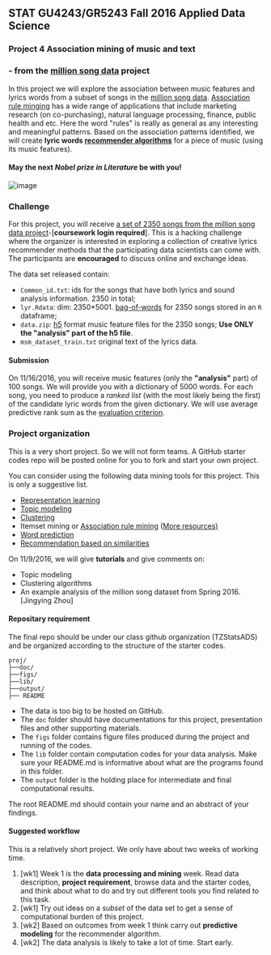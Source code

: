 ## STAT GU4243/GR5243 Fall 2016 Applied Data Science
### Project 4 Association mining of music and text

### - from the [million song data](http://labrosa.ee.columbia.edu/millionsong/) project

In this project we will explore the association between music features and lyrics words from a subset of songs in the [million song data](http://labrosa.ee.columbia.edu/millionsong/). [Association rule minging](https://en.wikipedia.org/wiki/Association_rule_learning) has a wide range of applications that include marketing research (on co-purchasing), natural language processing, finance, public health and etc. Here the word "rules" is really as general as any interesting and meaningful patterns. Based on the association patterns identified, we will create **lyric words [recommender algorithms](http://blog.yhat.com/posts/recommender-system-in-r.html)** for a piece of music (using its music features).

#### May the next *Nobel prize in Literature* be with you!
![image](https://static01.nyt.com/images/2010/12/10/arts/times/times-blog480.jpg)

### Challenge 
For this project, you will receive [a set of 2350 songs from the million song data project](https://courseworks2.columbia.edu/courses/11849/files/folder/Project_Files?preview=763391)-[**coursework login required**]. This is a hacking challenge where the organizer is interested in exploring a collection of creative lyrics recommender methods that the participating data scientists can come with. The participants are **encouraged** to discuss online and exchange ideas. 

The data set released contain:

+ `Common_id.txt`: ids for the songs that have both lyrics and sound analysis information. 2350 in total; 
+ `lyr.Rdata`: dim: 2350*5001. [bag-of-words](https://en.wikipedia.org/wiki/Bag-of-words_model) for 2350 songs stored in an `R` dataframe;
+ `data.zip`: [h5](https://en.wikipedia.org/wiki/Hierarchical_Data_Format) format music feature files for the 2350 songs; **Use ONLY the "analysis" part of the h5 file**. 
+ `msm_dataset_train.txt` original text of the lyrics data. 

#### Submission
On 11/16/2016, you will receive music features (only the **"analysis"** part) of 100 songs. We will provide you with a dictionary of 5000 words. For each song, you need to produce a *ranked list* (with the most likely being the first) of the candidate lyric words from the given dictionary. We will use average predictive rank sum as the [evaluation criterion](https://github.com/TZstatsADS/ADS_Teaching/blob/master/Tutorials/project4_eval.pdf).

### Project organization

This is a very short project. So we will not form teams. A GitHub starter codes repo will be posted online for you to fork and start your own project. 

You can consider using the following data mining tools for this project. This is only a suggestive list. 

+ [Representation learning](https://www.r-bloggers.com/a-little-h2o-deeplearning-experiment-on-the-mnist-data-set/)
+ [Topic modeling](https://cran.r-project.org/web/packages/topicmodels/vignettes/topicmodels.pdf)
+ [Clustering](http://www.statmethods.net/advstats/cluster.html)
+ Itemset mining or [Association rule mining](https://cran.r-project.org/web/packages/arules/vignettes/arules.pdf) ([More resources)](https://www.r-bloggers.com/examples-and-resources-on-association-rule-mining-with-r/)
+ [Word prediction](http://rstudio-pubs-static.s3.amazonaws.com/151199_c31c3aa978614a889f938f993065450b.html)
+ [Recommendation based on similarities](http://www.cs.umd.edu/~samir/498/Amazon-Recommendations.pdf)

On 11/9/2016, we will give **tutorials** and give comments on:

- Topic modeling
- Clustering algorithms
- An example analysis of the million song dataset from Spring 2016. [Jingying Zhou]

#### Repositary requirement

The final repo should be under our class github organization (TZStatsADS) and be organized according to the structure of the starter codes. 

```
proj/
├──doc/
├──figs/
├──lib/
├──output/
├── README
```
- The data is too big to be hosted on GitHub.
- The `doc` folder should have documentations for this project, presentation files and other supporting materials. 
- The `figs` folder contains figure files produced during the project and running of the codes. 
- The `lib` folder contain computation codes for your data analysis. Make sure your README.md is informative about what are the programs found in this folder. 
- The `output` folder is the holding place for intermediate and final computational results.

The root README.md should contain your name and an abstract of your findings. 

#### Suggested workflow
This is a relatively short project. We only have about two weeks of working time. 

1. [wk1] Week 1 is the **data processing and mining** week. Read data description, **project requirement**, browse data and the starter codes, and think about what to do and try out different tools you find related to this task.
2. [wk1] Try out ideas on a *subset* of the data set to get a sense of computational burden of this project. 
4. [wk2] Based on outcomes from week 1 think carry out **predictive modeling** for the recommender algorithm.
5. [wk2] The data analysis is likely to take a lot of time. Start early. 
